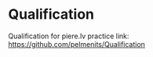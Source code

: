 # Qualification
Qualification for piere.lv practice
link: https://github.com/pelmenits/Qualification
